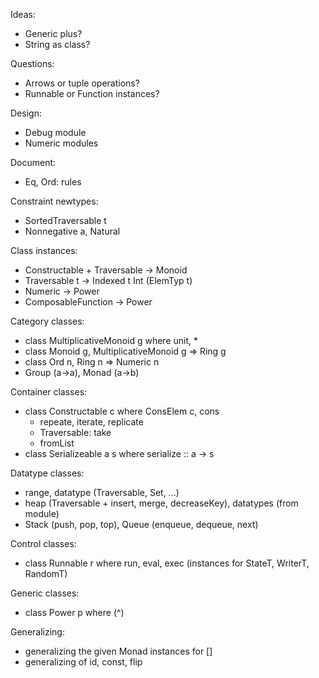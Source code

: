 
Ideas:
  - Generic plus?
  - String as class?

Questions:
  - Arrows or tuple operations?
  - Runnable or Function instances?
  
Design:
  - Debug module
  - Numeric modules
 
Document:
  - Eq, Ord: rules 
 
Constraint newtypes:
 - SortedTraversable t
 - Nonnegative a, Natural

Class instances:
  - Constructable + Traversable -> Monoid
  - Traversable t -> Indexed t Int (ElemTyp t)
  - Numeric -> Power
  - ComposableFunction -> Power
  
Category classes: 
  - class MultiplicativeMonoid g where unit, *
  - class Monoid g, MultiplicativeMonoid g => Ring g
  - class Ord n, Ring n => Numeric n
  - Group (a->a), Monad (a->b)
  
Container classes:
  - class Constructable c where ConsElem c, cons
    - repeate, iterate, replicate
    - Traversable: take
    - fromList
  - class Serializeable a s where serialize :: a -> s
    
Datatype classes:
  - range, datatype (Traversable, Set, ...)
  - heap (Traversable + insert, merge, decreaseKey), datatypes (from module)
  - Stack (push, pop, top), Queue (enqueue, dequeue, next)

Control classes:
  - class Runnable r where run, eval, exec (instances for StateT, WriterT, RandomT)
  
Generic classes:
  - class Power p where (^)
  
Generalizing:
  - generalizing the given Monad instances for []
  - generalizing of id, const, flip


